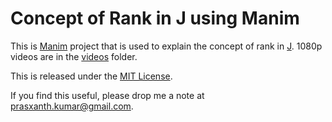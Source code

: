 # Concept of Rank in J using Manim

This is [Manim](https://github.com/ManimCommunity/manim) project that is used to explain the concept of rank in [J](https://www.jsoftware.com/#/). 1080p videos are in the [videos](videos) folder.

This is released under the [MIT License](https://opensource.org/licenses/MIT).

If you find this useful, please drop me a note at prasxanth.kumar@gmail.com.

